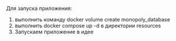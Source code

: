 Для запуска приложения:
1. выполнить команду  docker volume create monopoly_database
2. выполнить docker compose up -d в директории resources
3. Запускаем приложение в идее